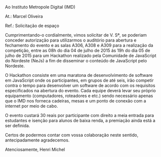 
Ao Instituto Metropole Digital (IMD)

At.: Marcel Oliveira

Ref.: Solicitação de espaço

Cumprimentando-o cordialmente, vimos solicitar de V. Sª, se poderiam conceder autorização para utilizarmos o auditório para abertura e fechamento do evento e as salas A306, A308 e A309 para a realização da competição, entre as 08h do dia 04 de julho de 2015 ás 19h do dia 05 de julho de 2015 para um Hackathon realizado pela
Comunidade de JavaScript do Nordeste (NeJs) a fim de disseminar o conteúdo de JavaScript pelo Nordeste.

O Hackathon consiste em uma maratona de desenvolvimento de software em JavaScript onde os participantes, em grupos de até seis, irão competir contra o tempo para desenvolver um software de acordo com os requisitos especificados na abertura do evento. Cada equipe deverá levar seu próprio equipamento (computadores, roteadores e etc.) sendo necessário apenas que o IMD nos forneca cadeiras, mesas e um ponto de conexão com a internet por meio de cabo.

O evento custará 30 reais por participante com direito a meia entrada para estudantes e isenção para alunos de baixa renda, a premiação ainda está a ser definida.

Certos de podermos contar com vossa colaboração neste sentido, antecipadamente agradecemos.

Atenciosamente,
Henri Michel
